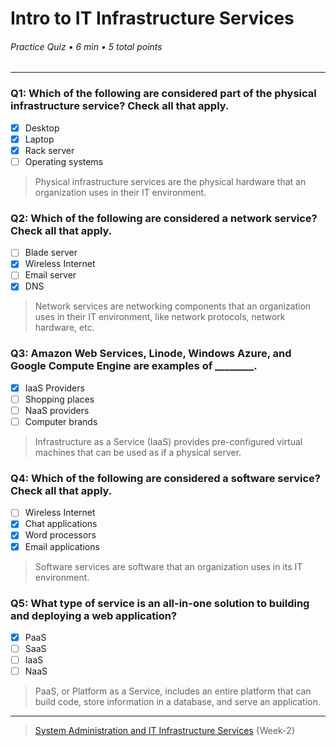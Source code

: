 # Intro to IT Infrastructure Services

###### Practice Quiz • 6 min • 5 total points

---

### Q1: Which of the following are considered part of the physical infrastructure service? Check all that apply. 

- [x] Desktop
- [x] Laptop
- [x] Rack server
- [ ] Operating systems 

> Physical infrastructure services are the physical hardware that an organization uses in their IT environment.


### Q2: Which of the following are considered a network service? Check all that apply. 

- [ ] Blade server
- [x] Wireless Internet
- [ ] Email server
- [x] DNS 

> Network services are networking components that an organization uses in their IT environment, like network protocols, network hardware, etc. 


### Q3: Amazon Web Services, Linode, Windows Azure, and Google Compute Engine are examples of ________.
- [x] IaaS Providers
- [ ] Shopping places
- [ ] NaaS providers
- [ ] Computer brands 

> Infrastructure as a Service (IaaS) provides pre-configured virtual machines that can be used as if a physical server. 


### Q4: Which of the following are considered a software service? Check all that apply. 
- [ ] Wireless Internet
- [x] Chat applications
- [x] Word processors
- [x] Email applications 

> Software services are software that an organization uses in its IT environment. 


### Q5: What type of service is an all-in-one solution to building and deploying a web application?
- [x] PaaS
- [ ] SaaS
- [ ] IaaS
- [ ] NaaS 

> PaaS, or Platform as a Service, includes an entire platform that can build code, store information in a database, and serve an application. 


---

> [System Administration and IT Infrastructure Services](https://www.coursera.org/learn/system-administration-it-infrastructure-services/) {Week-2}
